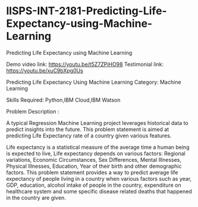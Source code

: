 # llSPS-INT-2181-Predicting-Life-Expectancy-using-Machine-Learning
Predicting Life Expectancy using Machine Learning

Demo video link: https://youtu.be/t5Z7ZPiHO98
Testimonial link: https://youtu.be/xuC9bXpg0Us

Predicting Life Expectancy Using Machine Learning
Category: Machine Learning

Skills Required:
Python,IBM Cloud,IBM Watson


Problem Description :

A typical Regression Machine Learning project leverages historical data to predict insights into the future. This problem statement is aimed at predicting Life Expectancy rate of a country given various features.

Life expectancy is a statistical measure of the average time a human being is expected to live, Life expectancy depends on various factors: Regional variations, Economic Circumstances, Sex Differences, Mental Illnesses, Physical Illnesses, Education, Year of their birth and other demographic factors. This problem statement provides a way to predict average life expectancy of people living in a country when various factors such as year, GDP, education, alcohol intake of people in the country, expenditure on healthcare system and some specific disease related deaths that happened in the country are given.
